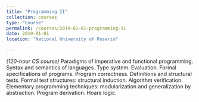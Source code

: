 ```yaml
---
title: "Programming II"
collection: courses
type: "Course"
permalink: /courses/2019-01-01-programming-ii
date: 2019-01-01
location: "National University of Rosario"

---
```


*(120-hour CS course)* Paradigms of imperative and functional programming. Syntax and semantics of languages. Type system. Evaluation. Formal specifications of programs. Program correctness. Definitions and structural tests. Formal test structures: structural induction. Algorithm verification. Elementary programming techniques: modularization and generalization by abstraction. Program derivation. Hoare logic.
